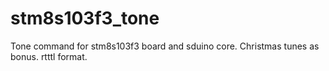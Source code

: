 # stm8s103f3_tone
Tone command for stm8s103f3 board and sduino core. Christmas tunes as bonus. rtttl format.
